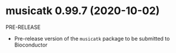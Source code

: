 # musicatk 0.99.7 (2020-10-02)
PRE-RELEASE
* Pre-release version of the `musicatk` package to be submitted to Bioconductor